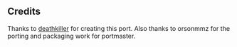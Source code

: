 ## Credits

Thanks to [deathkiller](https://github.com/deathkiller/jazz2-native) for creating this port.  Also thanks to orsonmmz for the porting and packaging work for portmaster.

